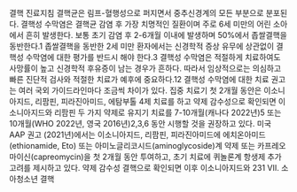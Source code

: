 결핵 진료지침
결핵균은 림프-혈행성으로 퍼지면서 중추신경계의 모든 부분으로 분포된다. 결핵성 수막염은 결핵균 감염 후 가장 치명적인 질환이며 주로 6세 미만의 어린 소아에서 흔히 발생한다. 보통 초기 감염 후 2-6개월 이내에 발생하며 50%에서 좁쌀결핵을 동반한다.1 좁쌀결핵을 동반한 2세 미만 환자에서는 신경학적 증상 유무에 상관없이 결핵성 수막염에 대한 평가를 반드시 해야 한다.3 결핵성 수막염은 적절하게 치료하여도 사망률이 높고 신경학적 후유증이 남는 경우가 흔하다. 따라서 임상적으로는 의심하고 빠른 진단적 검사와 적절한 치료가 예후에 중요하다.12
결핵성 수막염에 대한 치료 권고는 여러 국외 가이드라인마다 조금씩 차이가 있다. 집중 치료기 첫 2개월 동안은 이소니아지드, 리팜핀, 피라진아미드, 에탐부톨 4제 치료를 하고 약제 감수성으로 확인되면 이소니아지드와 리팜핀 두 가지 약제로 유지기 치료를 7-10개월(캐나다 2022년)5 또는 10개월(WHO 2022년, 영국 2016년)2,3,6 동안 시행할 것을 권장하고 있다. 미국 AAP 권고 (2021년)에서는 이소니아지드, 리팜핀, 피라진아미드에 에치온아미드(ethionamide, Eto) 또는 아미노글리코시드(aminoglycoside)계 약제 또는 카프레오마이신(capreomycin)을 첫 2개월 동안 투여하고, 초기 치료에 퀴놀론계 항생제 추가 고려를 제시하고 있다. 약제 감수성 결핵으로 확인되면 이후 이소니아지드와
<PAGE>231
VII. 소아청소년 결핵